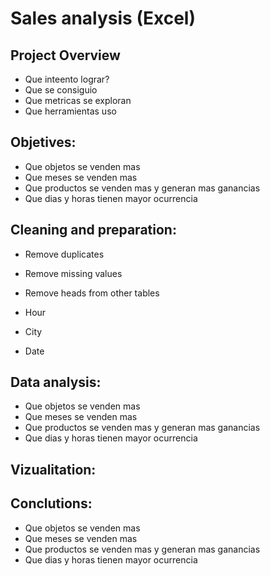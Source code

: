 # Sales analysis (Excel)

## Project Overview
- Que inteento lograr?
- Que se consiguio
- Que metricas se exploran
- Que herramientas uso

## Objetives:
- Que objetos se venden mas
- Que meses se venden mas
- Que productos se venden mas y generan mas ganancias
- Que dias y horas tienen mayor ocurrencia
## Cleaning and preparation:
- Remove duplicates
- Remove missing values
- Remove heads from other tables

- Hour
- City
- Date
## Data analysis:
- Que objetos se venden mas
- Que meses se venden mas
- Que productos se venden mas y generan mas ganancias
- Que dias y horas tienen mayor ocurrencia
## Vizualitation:
## Conclutions:
- Que objetos se venden mas
- Que meses se venden mas
- Que productos se venden mas y generan mas ganancias
- Que dias y horas tienen mayor ocurrencia
